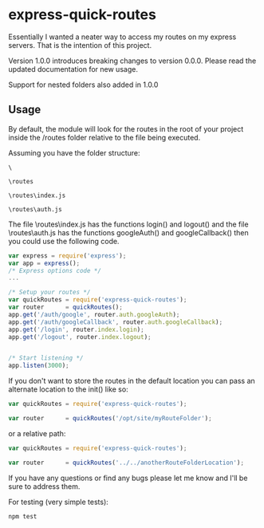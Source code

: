 express-quick-routes
================================
Essentially I wanted a neater way to access my routes on my express servers. That is the intention of this project.

Version 1.0.0 introduces breaking changes to version 0.0.0. Please read the updated documentation for new usage.

Support for nested folders also added in 1.0.0


Usage
--------------------------------
By default, the module will look for the routes in the root of your project inside the /routes folder relative to the
file being executed.

Assuming you have the folder structure:

    \

    \routes

    \routes\index.js

    \routes\auth.js

The file \routes\index.js has the functions login() and logout() and the file
\routes\auth.js has the functions googleAuth() and googleCallback() then you could
use the following code.


```javascript
var express = require('express');
var app = express();
/* Express options code */
...

/* Setup your routes */
var quickRoutes = require('express-quick-routes');
var router      = quickRoutes();
app.get('/auth/google', router.auth.googleAuth);
app.get('/auth/googleCallback', router.auth.googleCallback);
app.get('/login', router.index.login);
app.get('/logout', router.index.logout);


/* Start listening */
app.listen(3000);
```

If you don't want to store the routes in the default location you can pass an alternate location to the init() like so:

```javascript
var quickRoutes = require('express-quick-routes');

var router      = quickRoutes('/opt/site/myRouteFolder');
```

or a relative path:

```javascript
var quickRoutes = require('express-quick-routes');

var router      = quickRoutes('../../anotherRouteFolderLocation');
```

If you have any questions or find any bugs please let me know and I'll be sure to address them.

For testing (very simple tests):
```
npm test
```
